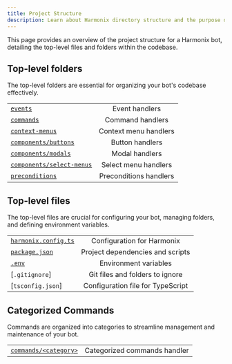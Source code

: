 ```yaml
---
title: Project Structure
description: Learn about Harmonix directory structure and the purpose of each directory and file.
---
```


This page provides an overview of the project structure for a Harmonix bot, detailing the top-level files and folders within the codebase.

## Top-level folders

The top-level folders are essential for organizing your bot's codebase effectively.

|                                                                       |                        |
| --------------------------------------------------------------------- | :--------------------: |
| [`events`](../2.building-your-bot/1.events.md)                        |     Event handlers     |
| [`commands`](../2.building-your-bot/2.commands.md#slash-commands)     |    Command handlers    |
| [`context-menus`](../2.building-your-bot/2.commands.md#context-menus) | Context menu handlers  |
| [`components/buttons`](/)                                                        |    Button handlers     |
| [`components/modals`](/)                                                         |     Modal handlers     |
| [`components/select-menus`](/)                                                   |  Select menu handlers  |
| [`preconditions`](/)                                                  | Preconditions handlers |

## Top-level files

The top-level files are crucial for configuring your bot, managing folders, and defining environment variables.

|                                                                              |                                   |
| ---------------------------------------------------------------------------- | :-------------------------------: |
| [`harmonix.config.ts`](../3.api-reference/harmonix-config-ts.md)             |    Configuration for Harmonix     |
| [`package.json`](../1.getting-started/1.installation.md#manual-installation) | Project dependencies and scripts  |
| [`.env`](../1.getting-started/1.installation.md#providing-the-bot-token)     |       Environment variables       |
| [`.gitignore`]                                                               |  Git files and folders to ignore  |
| [`tsconfig.json`]                                                            | Configuration file for TypeScript |

## Categorized Commands

Commands are organized into categories to streamline management and maintenance of your bot.

|                            |                              |
| -------------------------- | :--------------------------: |
| [`commands/<category>`](/) | Categorized commands handler |
